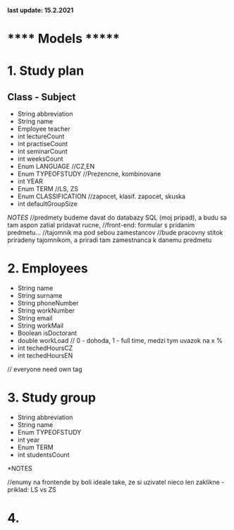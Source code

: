 **last update: 15.2.2021**

# **** Models *****

# 1. Study plan

  ## Class - Subject
  - String abbreviation
  - String name
  - Employee teacher
  - int lectureCount
  - int practiseCount
  - int seminarCount
  - int weeksCount
  - Enum LANGUAGE //CZ,EN
  - Enum TYPEOFSTUDY //Prezencne, kombinovane
  - int YEAR
  - Enum TERM //LS, ZS
  - Enum CLASSIFICATION //zapocet, klasif. zapocet, skuska
  - int defaultGroupSize
  
*NOTES*
    //predmety budeme davat do databazy SQL (moj pripad), a budu sa tam aspon zatial pridavat rucne, 
    //front-end: formular s pridanim predmetu...
    //tajomnik ma pod sebou zamestancov
    //bude pracovny stitok priradeny tajomnikom, a priradi tam zamestnanca k danemu predmetu
    
# 2. Employees   

  - String name
  - String surname
  - String phoneNumber
  - String workNumber
  - String email
  - String workMail
  - Boolean isDoctorant
  - double workLoad // 0 - dohoda, 1 - full time, medzi tym uvazok na x %
  - int techedHoursCZ
  - int techedHoursEN
  
// everyone need own tag
  
# 3. Study group

  - String abbreviation
  - String name
  - Enum TYPEOFSTUDY
  - int year
  - Enum TERM
  - int studentsCount
  
*NOTES
  
  //enumy na frontende by boli ideale take, ze si uzivatel nieco len zaklikne - priklad: LS vs ZS
  
# 4.
